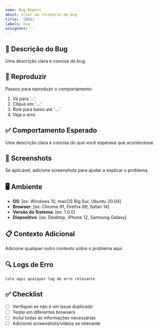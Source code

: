 ```yaml
---
name: Bug Report
about: Criar um relatório de bug
title: '[BUG] '
labels: bug
assignees: ''
---
```


## 🐛 Descrição do Bug
Uma descrição clara e concisa do bug.

## 🔄 Reproduzir
Passos para reproduzir o comportamento:
1. Vá para '...'
2. Clique em '....'
3. Role para baixo até '....'
4. Veja o erro

## ✅ Comportamento Esperado
Uma descrição clara e concisa do que você esperava que acontecesse.

## 📱 Screenshots
Se aplicável, adicione screenshots para ajudar a explicar o problema.

## 🖥️ Ambiente
- **OS**: [ex: Windows 10, macOS Big Sur, Ubuntu 20.04]
- **Browser**: [ex: Chrome 91, Firefox 89, Safari 14]
- **Versão do Sistema**: [ex: 1.0.0]
- **Dispositivo**: [ex: Desktop, iPhone 12, Samsung Galaxy]

## 📋 Contexto Adicional
Adicione qualquer outro contexto sobre o problema aqui.

## 🔍 Logs de Erro
```
Cole aqui qualquer log de erro relevante
```

## ✅ Checklist
- [ ] Verifiquei se não é um issue duplicado
- [ ] Testei em diferentes browsers
- [ ] Incluí todas as informações necessárias
- [ ] Adicionei screenshots/vídeos se relevante